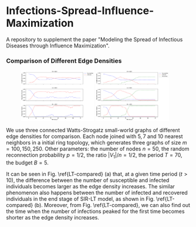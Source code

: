 # Infections-Spread-Influence-Maximization
A repository to supplement the paper "Modeling the Spread of Infectious Diseases through Influence Maximization".

### Comparison of Different Edge Densities

<figure class="half">    
<img src="https://github.com/omegayao/Infections-Spread-Influence-Maximization/blob/main/Figures/SIS_compared.png" width = 200 alt="SIS-LT model"> <img src="https://github.com/omegayao/Infections-Spread-Influence-Maximization/blob/main/Figures/SIR_compared.png" width = 200 alt="SIR-LT model">
</figure>



We use three connected Watts-Strogatz small-world graphs of different edge densities for comparison. Each node joined with $5,7$ and $10$ nearest neighbors in a initial ring topology, which generates three graphs of size $m =100, 150, 250$. Other parameters: the number of nodes $n = 50$, the random reconnection probability $p=1/2$, the ratio $|V_1|/n = 1/2$, the period $T=70$, the budget $B =5$. 

It can be seen in Fig. \ref{LT-compared} (a) that, at a given time period ($t>10$), the difference between the number of susceptible and infected individuals becomes larger as the edge density increases. The similar phenomenon also happens between the number of infected and recovered individuals in the end stage of SIR-LT model, as shown in Fig. \ref{LT-compared} (b). Moreover, from Fig. \ref{LT-compared}, we can also find out the time when the number of infections peaked for the first time becomes shorter as the edge density increases.
